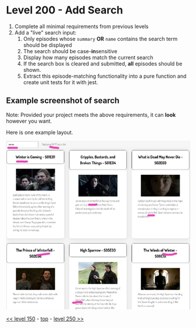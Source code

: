 # Level 200 - Add Search

1. Complete all minimal requirements from previous levels
1. Add a "live" search input:
    1. Only episodes whose `summary` **OR** `name` contains the search term should be displayed
    1. The search should be case-**in**sensitive
    1. Display how many episodes match the current search
    1. If the search box is cleared and submitted, **all** episodes should be shown.
    1. Extract this episode-matching functionality into a pure function and create unit tests for it with jest.

## Example screenshot of search

Note: Provided your project meets the above requirements, it can **look** however you want.

Here is one example layout.

![level 200 example screenshot showing search](./example-screenshots/example-search.jpg)

[<< level 150](./level-150.md) - [top](./readme.md) - [level 250 >>](./level-250.md)
